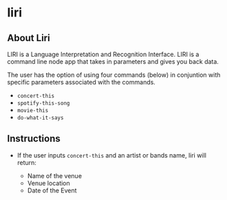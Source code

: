 # liri

## About Liri

LIRI is a Language Interpretation and Recognition Interface. LIRI is a command line node app that takes in parameters and gives you back data.

The user has the option of using four commands (below) in conjuntion with specific parameters associated with the commands. 

* `concert-this`
* `spotify-this-song`
* `movie-this`
* `do-what-it-says`

## Instructions

*  If the user inputs `concert-this` and an artist or bands name, liri will return:

    * Name of the venue
    * Venue location
    * Date of the Event

   

